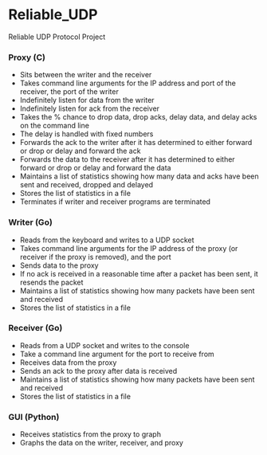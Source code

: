 # Reliable_UDP
Reliable UDP Protocol Project

### Proxy (C)
- Sits between the writer and the receiver
- Takes command line arguments for the IP address and port of the receiver, the port of the writer
- Indefinitely listen for data from the writer
- Indefinitely listen for ack from the receiver
- Takes the % chance to drop data, drop acks, delay data, and delay acks on the command line
- The delay is handled with fixed numbers
- Forwards the ack to the writer after it has determined to either forward or drop or delay and forward the ack
- Forwards the data to the receiver after it has determined to either forward or drop or delay and forward the data
- Maintains a list of statistics showing how many data and acks have been sent and received, dropped and delayed
- Stores the list of statistics in a file
- Terminates if writer and receiver programs are terminated

### Writer (Go)
- Reads from the keyboard and writes to a UDP socket
- Takes command line arguments for the IP address of the proxy (or receiver if the proxy is removed), and the port
- Sends data to the proxy
- If no ack is received in a reasonable time after a packet has been sent, it resends the packet
- Maintains a list of statistics showing how many packets have been sent and received
- Stores the list of statistics in a file

### Receiver (Go)
- Reads from a UDP socket and writes to the console
- Take a command line argument for the port to receive from
- Receives data from the proxy
- Sends an ack to the proxy after data is received
- Maintains a list of statistics showing how many packets have been sent and received
- Stores the list of statistics in a file

### GUI (Python)
- Receives statistics from the proxy to graph
- Graphs the data on the writer, receiver, and proxy
